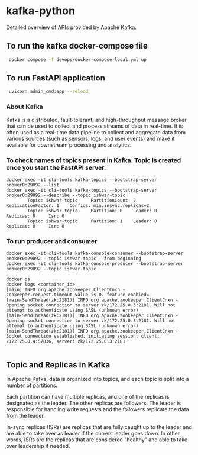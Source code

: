# kafka-python
Detailed overview of APIs provided by Apache Kafka. 

## To run the kafka docker-compose file

```bash
 docker compose -f devops/docker-compose-local.yml up  
```
## To run FastAPI application

```bash
 uvicorn admin_cmd:app --reload
```

### About Kafka
Kafka is a distributed, fault-tolerant, and high-throughput message broker that can be used to collect and process streams of data in real-time. It is often used as a real-time data pipeline to collect and aggregate data from various sources (such as sensors, logs, and user events) and make it available for downstream processing and analytics.

### To check names of topics present in Kafka. Topic is created once you start the FastAPI server. 
``` 
docker exec -it cli-tools kafka-topics --bootstrap-server broker0:29092 --list
docker exec -it cli-tools kafka-topics --bootstrap-server broker0:29092 --describe --topic ishwar-topic
        Topic: ishwar-topic     PartitionCount: 2       ReplicationFactor: 1    Configs: min.insync.replicas=2
        Topic: ishwar-topic     Partition: 0    Leader: 0       Replicas: 0     Isr: 0
        Topic: ishwar-topic     Partition: 1    Leader: 0       Replicas: 0     Isr: 0

```

### To run producer and consumer
```
docker exec -it cli-tools kafka-console-consumer --bootstrap-server broker0:29092 --topic ishwar-topic --from-beginning
docker exec -it cli-tools kafka-console-producer --bootstrap-server broker0:29092 --topic ishwar-topic  
```


```
docker ps
docker logs <container_id>
[main] INFO org.apache.zookeeper.ClientCnxn - zookeeper.request.timeout value is 0. feature enabled=
[main-SendThread(zk:2181)] INFO org.apache.zookeeper.ClientCnxn - Opening socket connection to server zk/172.25.0.3:2181. Will not attempt to authenticate using SASL (unknown error)
[main-SendThread(zk:2181)] INFO org.apache.zookeeper.ClientCnxn - Opening socket connection to server zk/172.25.0.3:2181. Will not attempt to authenticate using SASL (unknown error)
[main-SendThread(zk:2181)] INFO org.apache.zookeeper.ClientCnxn - Socket connection established, initiating session, client: /172.25.0.4:57836, server: zk/172.25.0.3:2181


```

## Topic and Replicas in Kafka

In Apache Kafka, data is organized into topics, and each topic is split into a number of partitions. 

Each partition can have multiple replicas, and one of the replicas is designated as the leader. The other replicas are followers. The leader is responsible for handling write requests and the followers replicate the data from the leader.

In-sync replicas (ISRs) are replicas that are fully caught up to the leader and are able to take over as leader if the current leader goes down. In other words, ISRs are the replicas that are considered "healthy" and able to take over leadership if needed.
